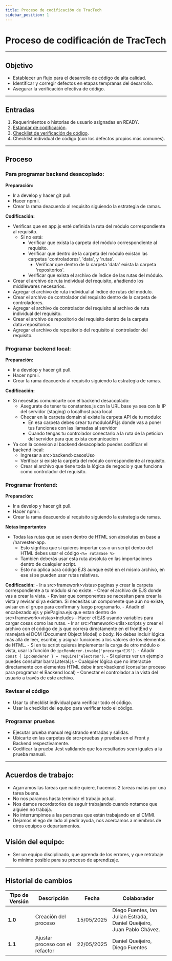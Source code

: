 ```yaml
---
title: Proceso de codificación de TracTech
sidebar_position: 1
---
```


# Proceso de codificación de TracTech

---

## Objetivo

- Establecer un flujo para el desarrollo de código de alta calidad.
- Identificar y corregir defectos en etapas tempranas del desarrollo.
- Asegurar la verificación efectiva de código.

---

## Entradas

1. Requerimientos o historias de usuario asignadas en READY.
2. [Estándar de codificación](/docs/standards/general).
3. [Checklist de verificación de código](https://docs.google.com/document/d/1ItP965B7cFppIUX3RPXg_ZuUiYZzSuGs1b5bMw2-ZpQ/edit?tab=t.0#heading=h.fhau7kjl46pa).
4. Checklist individual de código (con los defectos propios más comunes).

---

## Proceso

### Para programar backend desacoplado:

**Preparación:**
- Ir a develop y hacer git pull.
- Hacer npm i.
- Crear la rama deacuerdo al requisito siguiendo la estrategia de ramas.

**Codificación:**
- Verificas que en app.js esté definida la ruta del módulo correspondiente al requisito.
    - Si no está:
        - Verificar que exista la carpeta del módulo correspondiente al requisito.
        - Verificar que dentro de la carpeta del módulo existan las carpetas 'controladores', 'data', y 'rutas'.
            - Verificar que dentro de la carpeta 'data' exista la carpeta 'repositorios'.
        - Verificar que exista el archivo de índice de las rutas del módulo.
- Crear el archivo de ruta individual del requisito, añadiendo los middlewares necesarios.
- Agregar el archivo de ruta individual al índice de rutas del módulo.
- Crear el archivo de controlador del requisito dentro de la carpeta de controladores.
- Agregar el archivo de controlador del requisito al archivo de ruta individual del requisito.
- Crear el archivo de repositorio del requisito dentro de la carpeta data>repositorios.
- Agregar el archivo de repositorio del requisito al controlador del requisito.


### Programar backend local:

**Preparación:**
- Ir a develop y hacer git pull.
- Hacer npm i.
- Crear la rama deacuerdo al requisito siguiendo la estrategia de ramas.

**Codificación:**
- Si necesitas comunicarte con el backend desacoplado:
    - Asegurate de tener tu constantes.js con la URL base ya sea con la IP del servidor (staging) o localhost para local
    - Checar en la carpeta domain si existe la carpeta API de tu modulo:
        - En esa carpeta debes crear tu moduloAPI.js donde vas a poner tus funciones con las llamadas al servidor
        - Cuando tengas tu controlador conectarlo a la ruta de la peticion del servidor para que exista comunicacion
 -  Ya con la conexion al backend desacoplado puedes codificar el backend local:
    - Ingresar a src>backend>casosUso
    - Verificar si existe la carpeta del módulo correspondiente al requisito.
    - Crear el archivo que tiene toda la lógica de negocio y que funciona como controlador del requisito.

### Programar frontend:

**Preparación:**
- Ir a develop y hacer git pull.
- Hacer npm i.
- Crear la rama deacuerdo al requisito siguiendo la estrategia de ramas.

**Notas importantes**
- Todas las rutas que se usen dentro de HTML son absolutas en base a /harvester-app.
    - Esto signfica que si quieres importar css o un script dentro del HTML debes usar el código `<%= rutaBase %>`
    - También deberás usar esta ruta absoluta en las importaciones dentro de cualquier script.
    - Esto no aplica para código EJS aunque esté en el mismo archivo, en ese si se pueden usar rutas relativas.

**Codificación:**
    - Ir a src>framework>vistas>paginas y crear la carpeta correspondiente a tu módulo si no existe.
    - Crear el archivo de EJS donde vas a crear la vista.
        - Revisar que componentes se necesitan para crear la vista y revisar si ya existen. Si necesitas un componente que aún no existe, avisar en el grupo para confirmar y luego programarlo.
        - Añadir el encabezado.ejs y piePagina.ejs que estan dentro de src>framework>vistas>includes
        - Hacer el EJS usando variables para cargar cosas como las rutas.
    - Ir ar src>framework>utils>scripts y crear el archivo con el código de js que correra directamente en el frontEnd y manejará el DOM (Document Object Model) o body. No debes incluir lógica más allá de leer, escribir, y asignar funciones a los valores de los elementos de HTML.
        - Si en tu script quieres implementar la carga de otro módulo o vista, usar la función de `ipcRenderer.invoke('precargarEJS')`.
        - Añadir `const { ipcRenderer } = require('electron')`.
            - Si quieres ver un ejemplo puedes consultar barraLateral.js
    - Cualquier lógica que no interactúe directamente con elementos HTML debe ir src>backend (consultar proceso para programar el Backend local)
    - Conectar el controlador a la vista del usuario a través de este archivo.

### Revisar el código

- Usar tu checklist individual para verificar todo el código.
- Usar la checklist del equipo para verificar todo el código.

### Programar pruebas
- Ejecutar prueba manual registrando entradas y salidas.
- Ubicarte en las carpetas de src>pruebas y pruebas en el Front y Backend respectivamente.
- Codificar la prueba Jest validando que los resultados sean iguales a la prueba manual.

---

## Acuerdos de trabajo:
- Agarramos las tareas que nadie quiere, hacemos 2 tareas malas por una tarea buena.
- No nos paramos hasta terminar el trabajo actual.
- Nos damos recordatorios de seguir trabajando cuando notamos que alguien no trabaja.
- No interrumpimos a las personas que están trabajando en el CMMI.
- Dejamos el ego de lado al pedir ayuda, nos acercamos a miembros de otros equipos o departamentos.


## Visión del equipo:
- Ser un equipo disciplinado, que aprenda de los errores, y que retrabaje lo mínimo posible para su proceso de aprendizaje.

---

## Historial de cambios

| **Tipo de Versión** | **Descripción** | **Fecha**  | **Colaborador** |
| ------------------- | --------------- | ---------- | --------------- |
| **1.0** | Creación del proceso | 15/05/2025 | Diego Fuentes, Ian Julian Estrada, Daniel Queijeiro, Juan Pablo Chávez. |
| **1.1** | Ajustar proceso con el refactor | 22/05/2025 | Daniel Queijeiro, Diego Fuentes |